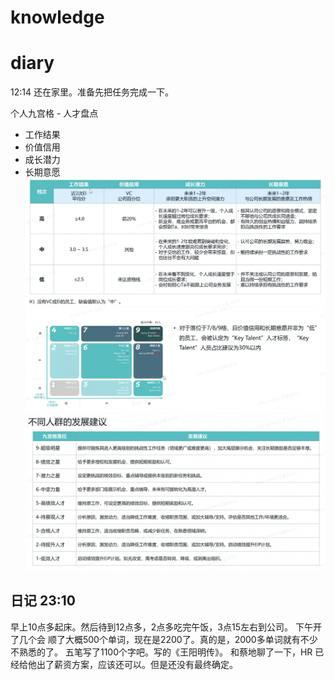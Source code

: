 # knowledge


# diary
12:14 还在家里。准备先把任务完成一下。


个人九宫格 - 人才盘点
- 工作结果
- 价值信用
- 成长潜力
- 长期意愿
![](z_daily/files/Pasted%20image%2020230104122240.png)
![](z_daily/files/Pasted%20image%2020230104123030.png)
![](z_daily/files/Pasted%20image%2020230104123212.png)

## 日记 23:10
早上10点多起床。然后待到12点多，2点多吃完午饭，3点15左右到公司。
下午开了几个会
顺了大概500个单词，现在是2200了。真的是，2000多单词就有不少不熟悉的了。
五笔写了1100个字吧。写的《王阳明传》。
和蔡地聊了一下，HR 已经给他出了薪资方案，应该还可以。但是还没有最终确定。

